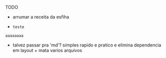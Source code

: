 TODO
- arrumar a receita da esfiha

- `teste`

```
aaaaaaaa
```

- talvez passar pra 'md'? simples rapido e pratico e elimina dependencia em layout + mata varios arquivos

